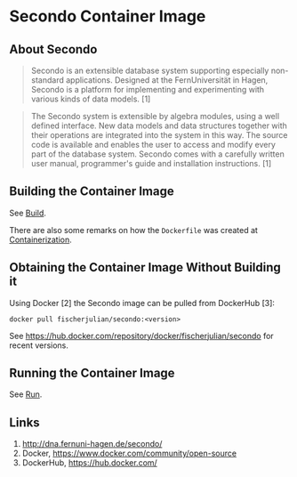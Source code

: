 # Secondo Container Image

## About Secondo

> Secondo is an extensible database system supporting especially non-standard applications. Designed at the FernUniversität in Hagen, Secondo is a platform for implementing and experimenting with various kinds of data models. [1]

> The Secondo system is extensible by algebra modules, using a well defined interface. New data models and data structures together with their operations are integrated into the system in this way. The source code is available and enables the user to access and modify every part of the database system. Secondo comes with a carefully written user manual, programmer's guide and installation instructions. [1]

## Building the Container Image

See [Build](Build.md).

There are also some remarks on how the `Dockerfile` was created at [Containerization](Containerization.md).

## Obtaining the Container Image Without Building it

Using Docker [2] the Secondo image can be pulled from DockerHub [3]: 

    docker pull fischerjulian/secondo:<version>

See https://hub.docker.com/repository/docker/fischerjulian/secondo for recent versions.

## Running the Container Image

See [Run](Run.md).

## Links
1. http://dna.fernuni-hagen.de/secondo/
2. Docker, https://www.docker.com/community/open-source
3. DockerHub, https://hub.docker.com/